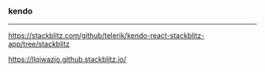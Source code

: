 ### kendo
---
https://stackblitz.com/github/telerik/kendo-react-stackblitz-app/tree/stackblitz

https://llqiwazjo.github.stackblitz.io/





```
```

```
```

```
```


